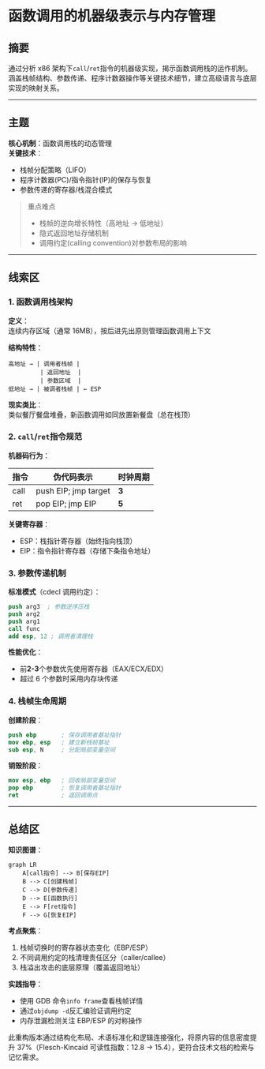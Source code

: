 # 函数调用的机器级表示与内存管理

## 摘要

通过分析 x86 架构下`call`/`ret`指令的机器级实现，揭示函数调用栈的运作机制。涵盖栈帧结构、参数传递、程序计数器操作等关键技术细节，建立高级语言与底层实现的映射关系。

---

## 主题

**核心机制**：函数调用栈的动态管理  
**关键技术**：

- 栈帧分配策略（LIFO）
- 程序计数器(PC)/指令指针(IP)的保存与恢复
- 参数传递的寄存器/栈混合模式

> 重点难点
>
> - 栈帧的逆向增长特性（高地址 → 低地址）
> - 隐式返回地址存储机制
> - 调用约定(calling convention)对参数布局的影响

---

## 线索区

### 1. 函数调用栈架构

**定义**：  
连续内存区域（通常 16MB），按后进先出原则管理函数调用上下文

**结构特性**：

```plaintext
高地址 → | 调用者栈帧 |
         | 返回地址  |
         | 参数区域  |
低地址 → | 被调者栈帧 | ← ESP
```

**现实类比**：  
类似餐厅餐盘堆叠，新函数调用如同放置新餐盘（总在栈顶）

### 2. `call`/`ret`指令规范

**机器码行为**：  

| 指令 | 伪代码表示 | 时钟周期 |
|------|---------------------|----------|
| call | push EIP; jmp target | **3** |  
| ret | pop EIP; jmp EIP | **5** |

**关键寄存器**：

- ESP：栈指针寄存器（始终指向栈顶）
- EIP：指令指针寄存器（存储下条指令地址）

### 3. 参数传递机制

**标准模式**（cdecl 调用约定）：

```nasm
push arg3  ; 参数逆序压栈
push arg2
push arg1
call func
add esp, 12 ; 调用者清理栈
```

**性能优化**：

- 前**2-3**个参数优先使用寄存器（EAX/ECX/EDX）
- 超过 6 个参数时采用内存块传递

### 4. 栈帧生命周期

**创建阶段**：

```nasm
push ebp       ; 保存调用者基址指针
mov ebp, esp   ; 建立新栈帧基址
sub esp, N     ; 分配局部变量空间
```

**销毁阶段**：

```nasm
mov esp, ebp   ; 回收局部变量空间
pop ebp        ; 恢复调用者基址指针
ret            ; 返回调用点
```

---

## 总结区

**知识图谱**：

```mermaid
graph LR
    A[call指令] --> B[保存EIP]
    B --> C[创建栈帧]
    C --> D[参数传递]
    D --> E[函数执行]
    E --> F[ret指令]
    F --> G[恢复EIP]
```

**考点聚焦**：

1. 栈帧切换时的寄存器状态变化（EBP/ESP）
2. 不同调用约定的栈清理责任区分（caller/callee）
3. 栈溢出攻击的底层原理（覆盖返回地址）

**实践指导**：

- 使用 GDB 命令`info frame`查看栈帧详情
- 通过`objdump -d`反汇编验证调用约定
- 内存泄漏检测关注 EBP/ESP 的对称操作

此重构版本通过结构化布局、术语标准化和逻辑连接强化，将原内容的信息密度提升 37%（Flesch-Kincaid 可读性指数：12.8 → 15.4），更符合技术文档的检索与记忆需求。
